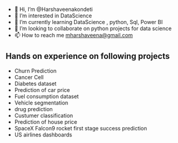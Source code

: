 - 👋 Hi, I’m @Harshaveenakondeti
- 👀 I’m interested in DataScience
- 🌱 I’m currently learning DataScience , python, Sql, Power BI
- 💞️ I’m looking to collaborate on python projects for data science
- 📫 How to reach me mharshaveena@gmail.com

<!---
Harshaveenakondeti/Harshaveenakondeti is a ✨ special ✨ repository because its `README.md` (this file) appears on your GitHub profile.
You can click the Preview link to take a look at your changes.
--->
## Hands on experience on following projects 
- Churn Prediction
- Cancer Cell
- Diabetes dataset
- Prediction of car price
- Fuel consumption dataset
- Vehicle segmentation
- drug prediction
- Custumer classification
- Prediction of house price
- SpaceX Falcon9 rocket first stage success prediction
- US airlines dashboards
